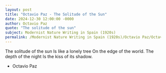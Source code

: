 ```yaml
---
layout: post
title: "Octavio Paz - The Solitude of the Sun"
date: 2024-12-30 12:00:00 -0000
author: Octavio Paz
quote: "The solitude of the sun"
subject: Modernist Nature Writing in Spain (1920s)
permalink: /Modernist Nature Writing in Spain (1920s)/Octavio Paz/Octavio Paz - The Solitude of the Sun
---
```


The solitude of the sun
Is like a lonely tree
On the edge of the world.
The depth of the night
Is the kiss of its shadow.

- Octavio Paz
